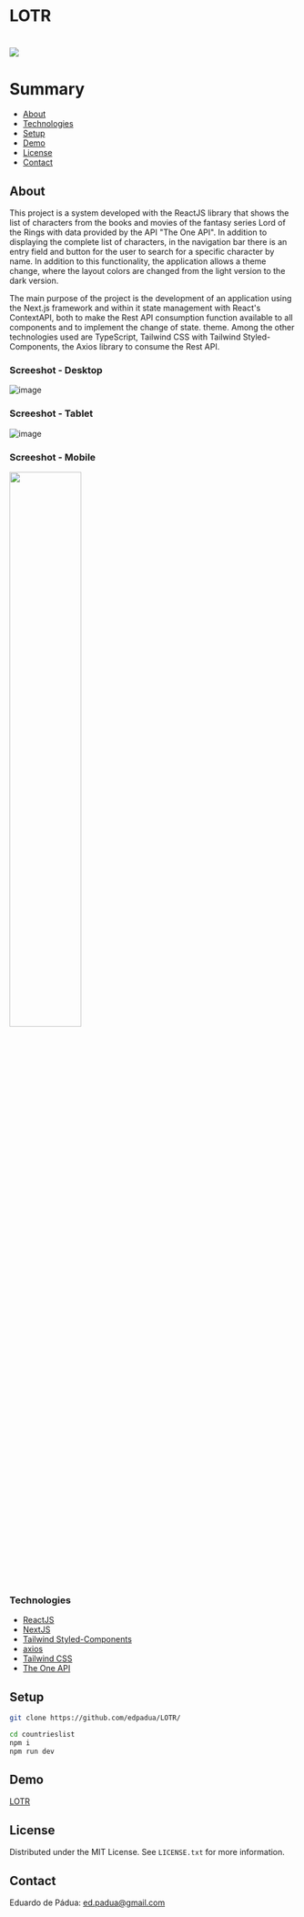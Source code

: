 # LOTR

<h1>
    <a href="https://lotr-git-main-edpadua.vercel.app/"><img src="https://github.com/edpadua/LOTR/blob/main/lotr/public/lotr-capture.gif"></a>
</h1>

# Summary

- [About](#about)
- [Technologies](#technologies)
- [Setup](#setup)
- [Demo](#demo)
- [License](#license)
- [Contact](#contact)
 
## About

This project is a system developed with the ReactJS library that shows the list of characters from the books and movies of the fantasy series Lord of the Rings with data provided by the API "The One API". In addition to displaying the complete list of characters, in the navigation bar there is an entry field and button for the user to search for a specific character by name. In addition to this functionality, the application allows a theme change, where the layout colors are changed from the light version to the dark version.

The main purpose of the project is the development of an application using the Next.js framework and within it state management with React's ContextAPI, both to make the Rest API consumption function available to all components and to implement the change of state. theme. Among the other technologies used are TypeScript, Tailwind CSS with Tailwind Styled-Components, the Axios library to consume the Rest API.

### Screeshot - Desktop

![image](https://github.com/edpadua/LOTR/assets/4975360/b576bf2d-1169-44c1-8a55-55fd21f85ea8)

### Screeshot - Tablet

![image](https://github.com/edpadua/LOTR/assets/4975360/f8111d8f-7a7f-4497-97ba-88940d6a0d94)

### Screeshot - Mobile

<img src="https://github.com/edpadua/LOTR/assets/4975360/3ccaf227-ea68-4ee2-b34e-329e24a5a593" style="width:50%">

### Technologies

- [ReactJS](https://reactjs.org)
- [NextJS](https://nextjs.org/)
- [Tailwind Styled-Components](https://www.npmjs.com/package/tailwind-styled-components)
- [axios](https://www.npmjs.com/package/axios)
- [Tailwind CSS](https://tailwindcss.com/)
- [The One API](https://the-one-api.dev/)

## Setup


```bash
git clone https://github.com/edpadua/LOTR/

cd countrieslist
npm i
npm run dev
```

## Demo

[LOTR](https://lotr-git-main-edpadua.vercel.app/)

## License

Distributed under the MIT License. See `LICENSE.txt` for more information.


## Contact

Eduardo de Pádua: ed.padua@gmail.com
